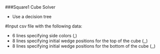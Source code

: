 ###Square1 Cube Solver
 - Use a decision tree

#Input
csv file with the following data:
- 6 lines specifying side colors (<side>,<color>)
- 8 lines specifying initial wedge positions for the top of the cube (<face color>,<side color>,<optional second side color>)
- 8 lines specifying initial wedge positions for the bottom of the cube (<face color>,<side color>,<optional second side color>)
